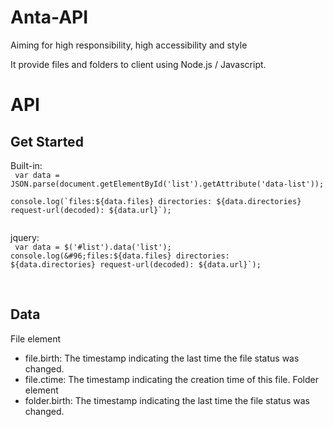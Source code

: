 # Anta-API
Aiming for high responsibility, high accessibility and style<br>

It provide files and folders to client using Node.js / Javascript.<br>

# API
## Get Started
Built-in:<br>
<code>
  var data = JSON.parse(document.getElementById('list').getAttribute('data-list'));<br>
  console.log(&#96;files:${data.files} directories: ${data.directories} request-url(decoded): ${data.url}&#96;);<br>
</code>

jquery:<br>
<code>
  var data = $('#list').data('list');
  console.log(&#96;files:${data.files} directories: ${data.directories} request-url(decoded): ${data.url}&#96;); <br>
</code>
<br>
<br>
## Data
File element
 - file.birth: The timestamp indicating the last time the file status was changed.
 - file.ctime: The timestamp indicating the creation time of this file.
Folder element
 - folder.birth: The timestamp indicating the last time the file status was changed.

